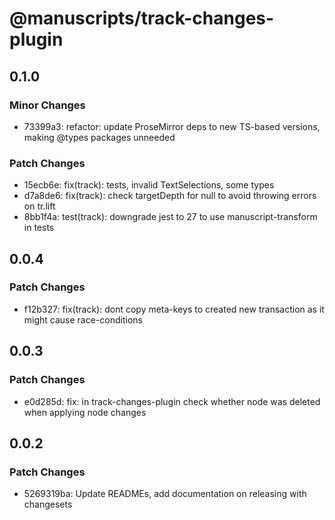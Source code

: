 # @manuscripts/track-changes-plugin

## 0.1.0

### Minor Changes

- 73399a3: refactor: update ProseMirror deps to new TS-based versions, making @types packages unneeded

### Patch Changes

- 15ecb6e: fix(track): tests, invalid TextSelections, some types
- d7a8de6: fix(track): check targetDepth for null to avoid throwing errors on tr.lift
- 8bb1f4a: test(track): downgrade jest to 27 to use manuscript-transform in tests

## 0.0.4

### Patch Changes

- f12b327: fix(track): dont copy meta-keys to created new transaction as it might cause race-conditions

## 0.0.3

### Patch Changes

- e0d285d: fix: in track-changes-plugin check whether node was deleted when applying node changes

## 0.0.2

### Patch Changes

- 5269319ba: Update READMEs, add documentation on releasing with changesets
